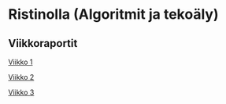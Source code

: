 # Ristinolla (Algoritmit ja tekoäly)

## Viikkoraportit
[Viikko 1](https://github.com/sonjasil/ristinolla/blob/main/Dokumentaatio/viikkoraportit/viikko1.md)

[Viikko 2](https://github.com/sonjasil/ristinolla/blob/main/dokumentaatio/viikkoraportit/viikko2.md)

[Viikko 3](https://github.com/sonjasil/ristinolla/blob/main/dokumentaatio/viikkoraportit/viikko3.md)